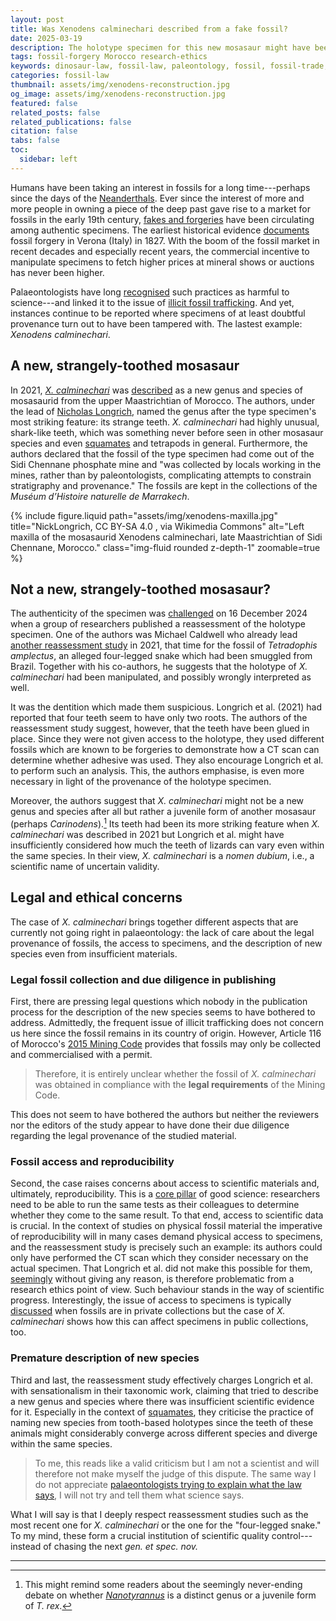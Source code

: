 ```yaml
---
layout: post
title: Was Xenodens calminechari described from a fake fossil?
date: 2025-03-19
description: The holotype specimen for this new mosasaur might have been forged - and there are legal doubts about its provenance.
tags: fossil-forgery Morocco research-ethics
keywords: dinosaur-law, fossil-law, paleontology, fossil, fossil-trade, xenodens, mosasaurus, mosasaur, morocco, fake forgery, ethics
categories: fossil-law
thumbnail: assets/img/xenodens-reconstruction.jpg
og_image: assets/img/xenodens-reconstruction.jpg
featured: false
related_posts: false
related_publications: false
citation: false
tabs: false
toc:
  sidebar: left
---
```


Humans have been taking an interest in fossils for a long time---perhaps since the days of the [Neanderthals](https://www.mdpi.com/2571-550X/7/4/49). Ever since the interest of more and more people in owning a piece of the deep past gave rise to a market for fossils in the early 19th century, [fakes and forgeries](https://link.springer.com/chapter/10.1007/978-3-031-14084-6_5) have been circulating among authentic specimens. The earliest historical evidence [documents](https://doi.org/10.3301/ROL.2021.14 "10.3301/ROL.2021.14") fossil forgery in Verona (Italy) in 1827. With the boom of the fossil market in recent decades and especially recent years, the commercial incentive to manipulate specimens to fetch higher prices at mineral shows or auctions has never been higher.

Palaeontologists have long [recognised](https://www.nature.com/articles/35008237) such practices as harmful to science---and linked it to the issue of [illicit fossil trafficking](/projects/illicit-fossil-trafficking/). And yet, instances continue to be reported where specimens of at least doubtful provenance turn out to have been tampered with. The lastest example: _Xenodens calminechari_.

## A new, strangely-toothed mosasaur

<div class="row justify-content-sm-center">
  <div class="col-sm-7 mt-3 mt-md-0">
    <p>In 2021, <i><a href="https://en.wikipedia.org/wiki/Xenodens">X. calminechari</a></i> was <a href="https://doi.org/10.1016/j.cretres.2021.104764">described</a> as a new genus and species of mosasaurid from the upper Maastrichtian of Morocco. The authors, under the lead of <a href="https://www.nature.com/articles/d41586-018-06764-9">Nicholas Longrich</a>, named the genus after the type specimen's most striking feature: its strange teeth. <i>X. calminechari</i> had highly unusual, shark-like teeth, which was something never before seen in other mosasaur species and even <a href="https://en.wikipedia.org/wiki/Squamata">squamates</a> and tetrapods in general. Furthermore, the authors declared that the fossil of the type specimen had come out of the Sidi Chennane phosphate mine and "was collected by locals working in the mines, rather than by paleontologists, complicating attempts to constrain stratigraphy and provenance." The fossils are kept in the collections of the <i>Muséum d’Histoire naturelle de Marrakech</i>.</p>
  </div>
  <div class="col-sm-5 mt-3 mt-md-0">
        {% include figure.liquid path="assets/img/xenodens-maxilla.jpg" title="NickLongrich, CC BY-SA 4.0 <https://creativecommons.org/licenses/by-sa/4.0>, via Wikimedia Commons" alt="Left maxilla of the mosasaurid Xenodens calminechari, late Maastrichtian of Sidi Chennane, Morocco." class="img-fluid rounded z-depth-1" zoomable=true %}
  </div>
</div>

## Not a new, strangely-toothed mosasaur?

The authenticity of the specimen was [challenged](https://www.livescience.com/animals/extinct-species/red-flags-raised-over-ancient-sea-monster-pulled-from-moroccan-mine) on 16 December 2024 when a group of researchers published a reassessment of the holotype specimen. One of the authors was Michael Caldwell who already lead [another reassessment study](https://doi.org/10.1080/14772019.2021.1983044) in 2021, that time for the fossil of _Tetradophis amplectus_, an alleged four-legged snake which had been smuggled from Brazil. Together with his co-authors, he suggests that the holotype of _X. calminechari_ had been manipulated, and possibly wrongly interpreted as well.

It was the dentition which made them suspicious. Longrich et al. (2021) had reported that four teeth seem to have only two roots. The authors of the reassessment study suggest, however, that the teeth have been glued in place. Since they were not given access to the holotype, they used different fossils which are known to be forgeries to demonstrate how a CT scan can determine whether adhesive was used. They also encourage Longrich et al. to perform such an analysis. This, the authors emphasise, is even more necessary in light of the provenance of the holotype specimen.

Moreover, the authors suggest that _X. calminechari_ might not be a new genus and species after all but rather a juvenile form of another mosasaur (perhaps _Carinodens_).[^1] Its teeth had been its more striking feature when _X. calminechari_ was described in 2021 but Longrich et al. might have insufficiently considered how much the teeth of lizards can vary even within the same species. In their view, _X. calminechari_ is a _nomen dubium_, i.e., a scientific name of uncertain validity.

[^1]: This might remind some readers about the seemingly never-ending debate on whether _[Nanotyrannus](https://en.wikipedia.org/wiki/Tyrannosaurus#Nanotyrannus)_ is a distinct genus or a juvenile form of _T. rex_.

## Legal and ethical concerns

The case of _X. calminechari_ brings together different aspects that are currently not going right in palaeontology: the lack of care about the legal provenance of fossils, the access to specimens, and the description of new species even from insufficient materials.

### Legal fossil collection and due diligence in publishing

First, there are pressing legal questions which nobody in the publication process for the description of the new species seems to have bothered to address. Admittedly, the frequent issue of illicit trafficking does not concern us here since the fossil remains in its country of origin. However, Article 116 of Morocco's [2015 Mining Code](https://www.mem.gov.ma/Lists/Lst_Textes_Reglementaires/Attachments/174/Loi%2033.13%20sur%20les%20Mines%20%20francais.pdf) provides that fossils may only be collected and commercialised with a permit.

> Therefore, it is entirely unclear whether the fossil of _X. calminechari_ was obtained in compliance with the **legal requirements** of the Mining Code.

This does not seem to have bothered the authors but neither the reviewers nor the editors of the study appear to have done their due diligence regarding the legal provenance of the studied material.

### Fossil access and reproducibility

Second, the case raises concerns about access to scientific materials and, ultimately, reproducibility. This is a [core pillar](https://pmc.ncbi.nlm.nih.gov/articles/PMC5244822/) of good science: researchers need to be able to run the same tests as their colleagues to determine whether they come to the same result. To that end, access to scientific data is crucial. In the context of studies on physical fossil material the imperative of reproducibility will in many cases demand physical access to specimens, and the reassessment study is precisely such an example: its authors could only have performed the CT scan which they consider necessary on the actual specimen. That Longrich et al. did not make this possible for them, [seemingly](https://www.livescience.com/animals/extinct-species/red-flags-raised-over-ancient-sea-monster-pulled-from-moroccan-mine) without giving any reason, is therefore problematic from a research ethics point of view. Such behaviour stands in the way of scientific progress. Interestingly, the issue of access to specimens is typically [discussed](https://www.thefossilforum.com/topic/82439-publishing-research-on-fossils-in-private-collections/) when fossils are in private collections but the case of _X. calminechari_ shows how this can affect specimens in public collections, too.

### Premature description of new species

Third and last, the reassessment study effectively charges Longrich et al. with sensationalism in their taxonomic work, claiming that tried to describe a new genus and species where there was insufficient scientific evidence for it. Especially in the context of [squamates](https://en.wikipedia.org/wiki/Squamata), they criticise the practice of naming new species from tooth-based holotypes since the teeth of these animals might considerably converge across different species and diverge within the same species.

> To me, this reads like a valid criticism but I am not a scientist and will therefore not make myself the judge of this dispute. The same way I do not appreciate [palaeontologists trying to explain what the law says](https://doi.org/10.55468/gc319), I will not try and tell them what science says.

What I will say is that I deeply respect reassessment studies such as the most recent one for _X. calminechari_ or the one for the "four-legged snake." To my mind, these form a crucial institution of scientific quality control---instead of chasing the next _gen. et spec. nov._

---
